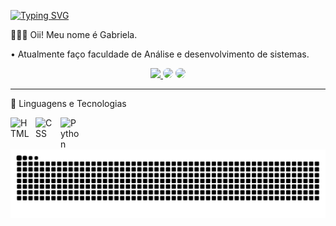 
<a href="https://git.io/typing-svg"><img src="https://readme-typing-svg.demolab.com? font=Fira+Code&weight=600&pause=1000&color=8B35DF&width=435&lines=Bem+vindo+ao+meu+perfil!+%E0%B4%A6%E0%B5%8D%E0%B4%A6%E0%B4%BF%EF%BC%88%E2%80%A2+%CB%95+%E2%80%A2%E3%83%9E.%E1%90%9F" alt="Typing SVG" />
 </a>

  👩🏻‍💻 Oii! Meu nome é Gabriela. 

  • Atualmente faço faculdade de Análise e desenvolvimento de sistemas.

<div align="center"> 
<a href="https://www.instagram.com/gabfranzini/" target="_blank"><img src="https://img.shields.io/badge/-Instagram-%23E4405F?style=for-the-badge&logo=instagram&logoColor=white"</a>
<a href="https://www.linkedin.com/in/gabifranzini/" target="_blank"><img src="https://img.shields.io/badge/-LinkedIn-%230077B5?style=for-the-badge&logo=linkedin&logoColor=white" style="border-radius: 30px" target="_blank"></a> 
<a href="mailto: gabifranzini@outlook.com " target="_blank"><img src="https://img.shields.io/badge/Microsoft_Outlook-0078D4?style=for-the-badge&logo=microsoft-outlook&logoColor=white" style="border-radius: 30px" target="_blank"></a> 
 </div>
 
 ---

  🤖 Linguagens e Tecnologias
  
  <img 
    align="left" 
    alt="HTML"
    title="HTML" 
    width="30px" 
    style="padding-right: 10px;" 
    src="https://cdn.jsdelivr.net/gh/devicons/devicon@latest/icons/html5/html5-original.svg" 
/>

<img 
    align="left" 
    alt="CSS" 
    title="CSS"
    width="30px" 
    style="padding-right: 10px;" 
    src="https://cdn.jsdelivr.net/gh/devicons/devicon@latest/icons/css3/css3-original.svg" 
/>

<img 
    align="left" 
    alt="Python" 
    title="Python"
    width="30px" 
    style="padding-right: 10px;" 
    src="https://cdn.jsdelivr.net/gh/devicons/devicon@latest/icons/python/python-original.svg" 
/>

<picture align="center">
  <source media="(prefers-color-scheme: dark)" srcset="https://raw.githubusercontent.com/gabfranzini/gabfranzini/output/github-contribution-grid-snake-dark.svg">
  <source media="(prefers-color-scheme: light)" srcset="https://raw.githubusercontent.com/gabfranzini/gabfranzini/output/github-contribution-grid-snake-dark.svg">
  <img align="center" alt="github contribution grid snake animation" src="https://raw.githubusercontent.com/gabfranzini/gabfranzini/output/github-contribution-grid-snake.svg">
</picture>
